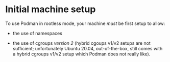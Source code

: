 # Initial machine setup

To use Podman in rootless mode, your machine *must* be first setup to allow:

- the use of namespaces

- the use of cgroups *version 2* (hybrid cgoups v1/v2 setups are not 
  sufficient; unfortunately Ubuntu 20.04, out-of-the-box, still comes
  with a hybrid cgroups v1/v2 setup which Podman does not really like).

